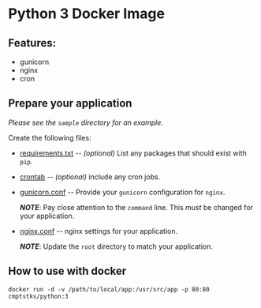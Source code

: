 # Python 3 Docker Image

## Features:

  - gunicorn
  - nginx
  - cron

## Prepare your application

_Please see the `sample` directory for an example._

Create the following files:

  - [requirements.txt](https://github.com/ComputeStacks/docker/tree/master/python/3/sample/requirements.txt)  -- _(optional)_ List any packages that should exist with `pip`.

  - [crontab](https://github.com/ComputeStacks/docker/tree/master/python/3/sample/crontab) -- _(optional)_ include any cron jobs.

  - [gunicorn.conf](https://github.com/ComputeStacks/docker/tree/master/python/3/sample/gunicorn.conf) -- Provide your `gunicorn` configuration for `nginx`.

    **_NOTE_**: Pay close attention to the `command` line. This _must_ be changed for your application.

  - [nginx.conf](https://github.com/ComputeStacks/docker/tree/master/python/3/sample/gunicorn.conf) -- nginx settings for your application.

    **_NOTE_**: Update the `root` directory to match your application.
    

## How to use with docker

```
docker run -d -v /path/to/local/app:/usr/src/app -p 80:80 cmptstks/python:3
```